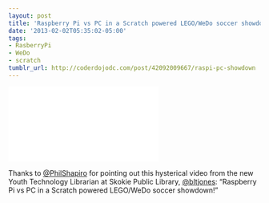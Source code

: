 ```yaml
---
layout: post
title: 'Raspberry Pi vs PC in a Scratch powered LEGO/WeDo soccer showdown'
date: '2013-02-02T05:35:02-05:00'
tags:
- RasberryPi
- WeDo
- scratch
tumblr_url: http://coderdojodc.com/post/42092009667/raspi-pc-showdown
---
```


<div class="youtube-wrapper">
<iframe src="//www.youtube.com/embed/04yl1TI-Eiw" frameborder="0" allowfullscreen></iframe>
</div>

Thanks to [@PhilShapiro](https://twitter.com/philshapiro) for pointing out this hysterical video from the new Youth Technology Librarian at Skokie Public Library, [@bltjones](https://twitter.com/bltjones): “Raspberry Pi vs PC in a Scratch powered LEGO/WeDo soccer showdown!”

